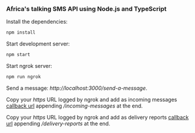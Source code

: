 ### Africa's talking SMS API using Node.js and TypeScript

Install the dependencies:

```bash
npm install
```

Start development server:

```bash
npm start
```

Start ngrok server:

```bash
npm run ngrok
```

Send a message: *http://localhost:3000/send-a-message*.

Copy your *https* URL logged  by ngrok and add as incoming messages [callback url](https://account.africastalking.com/apps/sandbox/sms/inbox/callback) appending */incoming-messages* at the end.


Copy your *https* URL logged  by ngrok and add as delivery reports [callback url](https://account.africastalking.com/apps/sandbox/sms/dlr/callback) appending */delivery-reports* at the end.
